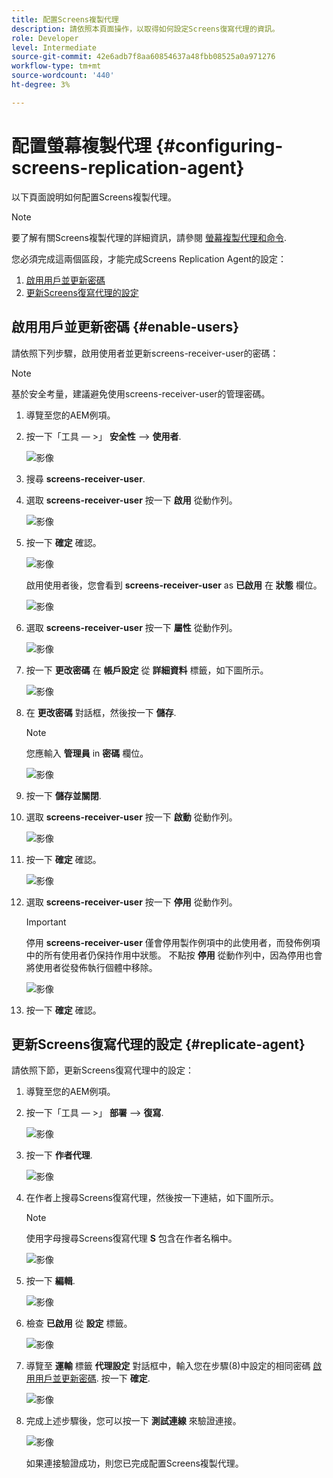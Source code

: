 ```yaml
---
title: 配置Screens複製代理
description: 請依照本頁面操作，以取得如何設定Screens復寫代理的資訊。
role: Developer
level: Intermediate
source-git-commit: 42e6adb7f8aa60854637a48fbb08525a0a971276
workflow-type: tm+mt
source-wordcount: '440'
ht-degree: 3%

---
```



# 配置螢幕複製代理 {#configuring-screens-replication-agent}

以下頁面說明如何配置Screens複製代理。

>[!NOTE]
>要了解有關Screens複製代理的詳細資訊，請參閱 [螢幕複製代理和命令](https://experienceleague.adobe.com/docs/experience-manager-screens/user-guide/administering/author-publish/author-publish-architecture-overview.html?lang=en#screens-replication-agents-and-commands).

您必須完成這兩個區段，才能完成Screens Replication Agent的設定：

1. [啟用用戶並更新密碼](#enable-users)
1. [更新Screens復寫代理的設定](#replicate-agent)

## 啟用用戶並更新密碼 {#enable-users}

請依照下列步驟，啟用使用者並更新screens-receiver-user的密碼：

>[!NOTE]
>基於安全考量，建議避免使用screens-receiver-user的管理密碼。

1. 導覽至您的AEM例項。

1. 按一下「工具 — >」 **安全性** —> **使用者**.

   ![影像](/help/user-guide/assets/screens-replication/screens-replication1.png)

1. 搜尋 **screens-receiver-user**.

1. 選取 **screens-receiver-user** 按一下 **啟用** 從動作列。

   ![影像](/help/user-guide/assets/screens-replication/screens-replication2.png)

1. 按一下 **確定** 確認。

   ![影像](/help/user-guide/assets/screens-replication/screens-replication3.png)

   啟用使用者後，您會看到 **screens-receiver-user** as **已啟用** 在 **狀態** 欄位。

   ![影像](/help/user-guide/assets/screens-replication/screens-replication4.png)

1. 選取 **screens-receiver-user** 按一下 **屬性** 從動作列。

   ![影像](/help/user-guide/assets/screens-replication/screens-replication5.png)

1. 按一下 **更改密碼** 在 **帳戶設定** 從 **詳細資料** 標籤，如下圖所示。

   ![影像](/help/user-guide/assets/screens-replication/screens-replication6.png)

1. 在 **更改密碼** 對話框，然後按一下 **儲存**.

   >[!NOTE]
   >您應輸入 **管理員** in **密碼** 欄位。

   ![影像](/help/user-guide/assets/screens-replication/screens-replication7.png)

1. 按一下 **儲存並關閉**.

1. 選取 **screens-receiver-user** 按一下 **啟動** 從動作列。

   ![影像](/help/user-guide/assets/screens-replication/screens-replication8.png)

1. 按一下 **確定** 確認。

   ![影像](/help/user-guide/assets/screens-replication/screens-replication9.png)

1. 選取 **screens-receiver-user** 按一下 **停用** 從動作列。

   >[!IMPORTANT]
   > 停用 **screens-receiver-user** 僅會停用製作例項中的此使用者，而發佈例項中的所有使用者仍保持作用中狀態。 不點按 **停用** 從動作列中，因為停用也會將使用者從發佈執行個體中移除。

   ![影像](/help/user-guide/assets/screens-replication/screens-replication10.png)

1. 按一下 **確定** 確認。

## 更新Screens復寫代理的設定 {#replicate-agent}

請依照下節，更新Screens復寫代理中的設定：

1. 導覽至您的AEM例項。

1. 按一下「工具 — >」 **部署** —> **復寫**.

   ![影像](/help/user-guide/assets/screens-replication/screens-replication1a.png)

1. 按一下 **作者代理**.

   ![影像](/help/user-guide/assets/screens-replication/screens-replication1b.png)

1. 在作者上搜尋Screens復寫代理，然後按一下連結，如下圖所示。

   >[!NOTE]
   >使用字母搜尋Screens復寫代理 **S** 包含在作者名稱中。

   ![影像](/help/user-guide/assets/screens-replication/screens-replication1c.png)

1. 按一下 **編輯**.

   ![影像](/help/user-guide/assets/screens-replication/screens-replication1d.png)

1. 檢查 **已啟用** 從 **設定** 標籤。

   ![影像](/help/user-guide/assets/screens-replication/screens-replication1e.png)

1. 導覽至 **運輸** 標籤 **代理設定** 對話框中，輸入您在步驟(8)中設定的相同密碼 [啟用用戶並更新密碼](#enable-users). 按一下 **確定**.

   ![影像](/help/user-guide/assets/screens-replication/screens-replication1f.png)

1. 完成上述步驟後，您可以按一下 **測試連線** 來驗證連接。

   ![影像](/help/user-guide/assets/screens-replication/screens-replication1g.png)

   如果連接驗證成功，則您已完成配置Screens複製代理。